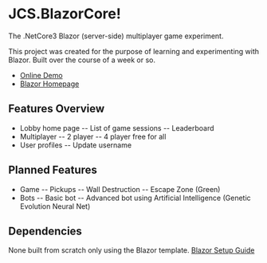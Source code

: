 # JCS.BlazorCore!
The .NetCore3 Blazor (server-side) multiplayer game experiment.

This project was created for the purpose of learning and experimenting with Blazor. Built over the course of a week or so.

- [Online Demo](https://blazorcore.jcs.technology) 
- [Blazor Homepage](https://dotnet.microsoft.com/apps/aspnet/web-apps/blazor)

## Features Overview
- Lobby home page
-- List of game sessions
-- Leaderboard
- Multiplayer
-- 2 player
-- 4 player free for all
- User profiles
-- Update username

## Planned Features
- Game
-- Pickups
-- Wall Destruction
-- Escape Zone (Green)
- Bots
-- Basic bot
-- Advanced bot using Artificial Intelligence (Genetic Evolution Neural Net)

## Dependencies
None built from scratch only using the Blazor template.
[Blazor Setup Guide](https://docs.microsoft.com/en-us/aspnet/core/blazor/get-started?view=aspnetcore-3.0&tabs=visual-studio)

